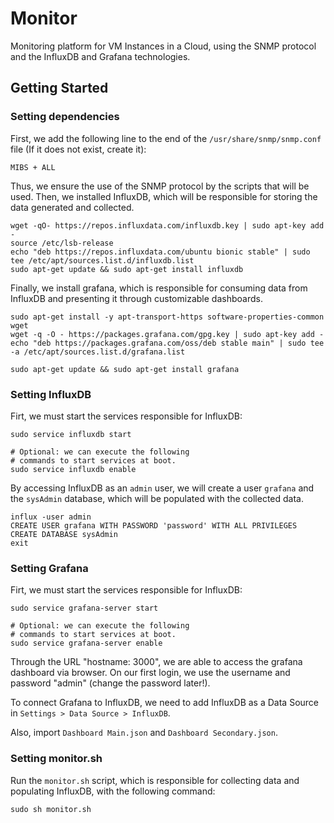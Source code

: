 # Monitor

Monitoring platform for VM Instances in a Cloud, using the SNMP protocol and the InfluxDB and Grafana technologies.

## Getting Started

### Setting dependencies

First, we add the following line to the end of the `/usr/share/snmp/snmp.conf` file (If it does not exist, create it):

```
MIBS + ALL
```
Thus, we ensure the use of the SNMP protocol by the scripts that will be used.
Then, we installed InfluxDB, which will be responsible for storing the data 
generated and collected.

```
wget -qO- https://repos.influxdata.com/influxdb.key | sudo apt-key add -
source /etc/lsb-release
echo "deb https://repos.influxdata.com/ubuntu bionic stable" | sudo tee /etc/apt/sources.list.d/influxdb.list
sudo apt-get update && sudo apt-get install influxdb
```

Finally, we install grafana, which is responsible for consuming data from InfluxDB and presenting it through customizable dashboards.

```
sudo apt-get install -y apt-transport-https software-properties-common wget
wget -q -O - https://packages.grafana.com/gpg.key | sudo apt-key add -
echo "deb https://packages.grafana.com/oss/deb stable main" | sudo tee -a /etc/apt/sources.list.d/grafana.list

sudo apt-get update && sudo apt-get install grafana
```

### Setting InfluxDB

Firt, we must start the services responsible for InfluxDB:

```
sudo service influxdb start

# Optional: we can execute the following 
# commands to start services at boot.
sudo service influxdb enable
```

By accessing InfluxDB as an `admin` user, we will create a user `grafana` and the `sysAdmin` database, which will be populated with the collected data.

```
influx -user admin
CREATE USER grafana WITH PASSWORD 'password' WITH ALL PRIVILEGES
CREATE DATABASE sysAdmin
exit
```

### Setting Grafana

Firt, we must start the services responsible for InfluxDB:

```
sudo service grafana-server start

# Optional: we can execute the following
# commands to start services at boot.
sudo service grafana-server enable
```

Through the URL "hostname: 3000", we are able to access the grafana dashboard via browser. On our first login, we use the username and password "admin" (change the password later!).

To connect Grafana to InfluxDB, we need to add InfluxDB as a Data Source in `Settings > Data Source > InfluxDB`. 

Also, import `Dashboard Main.json` and `Dashboard Secondary.json`.

### Setting monitor.sh

Run the `monitor.sh` script, which is responsible for collecting data and populating InfluxDB, with the following command:

```
sudo sh monitor.sh
```
















